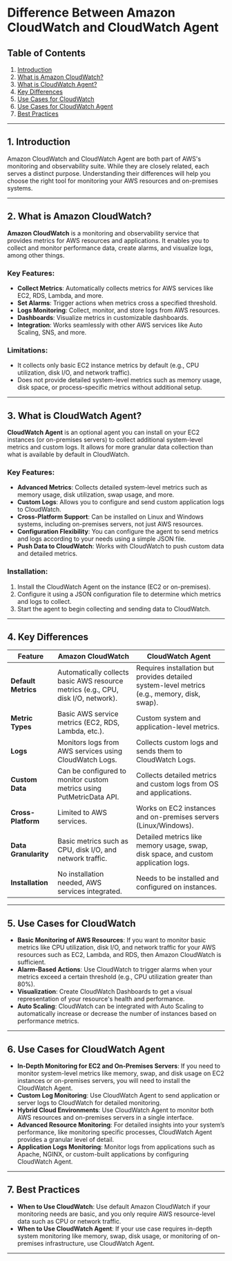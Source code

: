 # Difference Between Amazon CloudWatch and CloudWatch Agent

## Table of Contents
1. [Introduction](#introduction)
2. [What is Amazon CloudWatch?](#what-is-amazon-cloudwatch)
3. [What is CloudWatch Agent?](#what-is-cloudwatch-agent)
4. [Key Differences](#key-differences)
5. [Use Cases for CloudWatch](#use-cases-for-cloudwatch)
6. [Use Cases for CloudWatch Agent](#use-cases-for-cloudwatch-agent)
7. [Best Practices](#best-practices)

---

## 1. Introduction

Amazon CloudWatch and CloudWatch Agent are both part of AWS's monitoring and observability suite. While they are closely related, each serves a distinct purpose. Understanding their differences will help you choose the right tool for monitoring your AWS resources and on-premises systems.

---

## 2. What is Amazon CloudWatch?

**Amazon CloudWatch** is a monitoring and observability service that provides metrics for AWS resources and applications. It enables you to collect and monitor performance data, create alarms, and visualize logs, among other things.

### Key Features:
- **Collect Metrics**: Automatically collects metrics for AWS services like EC2, RDS, Lambda, and more.
- **Set Alarms**: Trigger actions when metrics cross a specified threshold.
- **Logs Monitoring**: Collect, monitor, and store logs from AWS resources.
- **Dashboards**: Visualize metrics in customizable dashboards.
- **Integration**: Works seamlessly with other AWS services like Auto Scaling, SNS, and more.

### Limitations:
- It collects only basic EC2 instance metrics by default (e.g., CPU utilization, disk I/O, and network traffic).
- Does not provide detailed system-level metrics such as memory usage, disk space, or process-specific metrics without additional setup.

---

## 3. What is CloudWatch Agent?

**CloudWatch Agent** is an optional agent you can install on your EC2 instances (or on-premises servers) to collect additional system-level metrics and custom logs. It allows for more granular data collection than what is available by default in CloudWatch.

### Key Features:
- **Advanced Metrics**: Collects detailed system-level metrics such as memory usage, disk utilization, swap usage, and more.
- **Custom Logs**: Allows you to configure and send custom application logs to CloudWatch.
- **Cross-Platform Support**: Can be installed on Linux and Windows systems, including on-premises servers, not just AWS resources.
- **Configuration Flexibility**: You can configure the agent to send metrics and logs according to your needs using a simple JSON file.
- **Push Data to CloudWatch**: Works with CloudWatch to push custom data and detailed metrics.

### Installation:
1. Install the CloudWatch Agent on the instance (EC2 or on-premises).
2. Configure it using a JSON configuration file to determine which metrics and logs to collect.
3. Start the agent to begin collecting and sending data to CloudWatch.

---

## 4. Key Differences

| Feature                          | **Amazon CloudWatch**                                 | **CloudWatch Agent**                                  |
|-----------------------------------|------------------------------------------------------|-------------------------------------------------------|
| **Default Metrics**               | Automatically collects basic AWS resource metrics (e.g., CPU, disk I/O, network). | Requires installation but provides detailed system-level metrics (e.g., memory, disk, swap). |
| **Metric Types**                  | Basic AWS service metrics (EC2, RDS, Lambda, etc.).   | Custom system and application-level metrics.          |
| **Logs**                          | Monitors logs from AWS services using CloudWatch Logs. | Collects custom logs and sends them to CloudWatch Logs. |
| **Custom Data**                   | Can be configured to monitor custom metrics using PutMetricData API. | Collects detailed metrics and custom logs from OS and applications. |
| **Cross-Platform**                | Limited to AWS services.                             | Works on EC2 instances and on-premises servers (Linux/Windows). |
| **Data Granularity**              | Basic metrics such as CPU, disk I/O, and network traffic. | Detailed metrics like memory usage, swap, disk space, and custom application logs. |
| **Installation**                  | No installation needed, AWS services integrated.     | Needs to be installed and configured on instances.    |

---

## 5. Use Cases for CloudWatch

- **Basic Monitoring of AWS Resources**: If you want to monitor basic metrics like CPU utilization, disk I/O, and network traffic for your AWS resources such as EC2, Lambda, and RDS, then Amazon CloudWatch is sufficient.
- **Alarm-Based Actions**: Use CloudWatch to trigger alarms when your metrics exceed a certain threshold (e.g., CPU utilization greater than 80%).
- **Visualization**: Create CloudWatch Dashboards to get a visual representation of your resource's health and performance.
- **Auto Scaling**: CloudWatch can be integrated with Auto Scaling to automatically increase or decrease the number of instances based on performance metrics.

---

## 6. Use Cases for CloudWatch Agent

- **In-Depth Monitoring for EC2 and On-Premises Servers**: If you need to monitor system-level metrics like memory, swap, and disk usage on EC2 instances or on-premises servers, you will need to install the CloudWatch Agent.
- **Custom Log Monitoring**: Use CloudWatch Agent to send application or server logs to CloudWatch for detailed monitoring.
- **Hybrid Cloud Environments**: Use CloudWatch Agent to monitor both AWS resources and on-premises servers in a single interface.
- **Advanced Resource Monitoring**: For detailed insights into your system’s performance, like monitoring specific processes, CloudWatch Agent provides a granular level of detail.
- **Application Logs Monitoring**: Monitor logs from applications such as Apache, NGINX, or custom-built applications by configuring CloudWatch Agent.

---

## 7. Best Practices

- **When to Use CloudWatch**: Use default Amazon CloudWatch if your monitoring needs are basic, and you only require AWS resource-level data such as CPU or network traffic.
- **When to Use CloudWatch Agent**: If your use case requires in-depth system monitoring like memory, swap, disk usage, or monitoring of on-premises infrastructure, use CloudWatch Agent.

---
